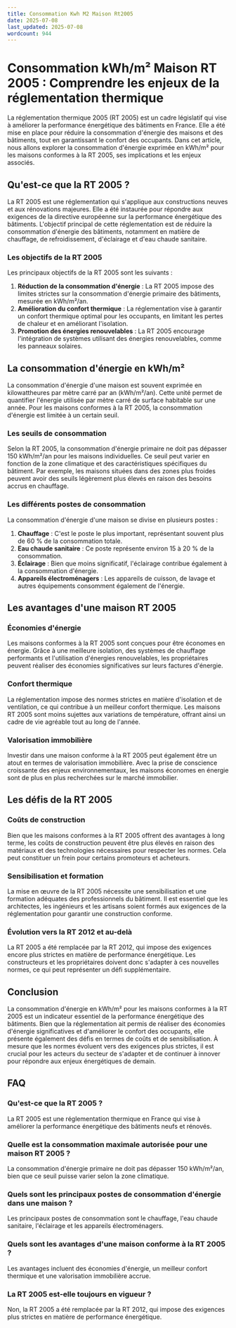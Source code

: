 ```yaml
---
title: Consommation Kwh M2 Maison Rt2005
date: 2025-07-08
last_updated: 2025-07-08
wordcount: 944
---
```


# Consommation kWh/m² Maison RT 2005 : Comprendre les enjeux de la réglementation thermique

La réglementation thermique 2005 (RT 2005) est un cadre législatif qui vise à améliorer la performance énergétique des bâtiments en France. Elle a été mise en place pour réduire la consommation d'énergie des maisons et des bâtiments, tout en garantissant le confort des occupants. Dans cet article, nous allons explorer la consommation d'énergie exprimée en kWh/m² pour les maisons conformes à la RT 2005, ses implications et les enjeux associés.

## Qu'est-ce que la RT 2005 ?

La RT 2005 est une réglementation qui s'applique aux constructions neuves et aux rénovations majeures. Elle a été instaurée pour répondre aux exigences de la directive européenne sur la performance énergétique des bâtiments. L'objectif principal de cette réglementation est de réduire la consommation d'énergie des bâtiments, notamment en matière de chauffage, de refroidissement, d'éclairage et d'eau chaude sanitaire.

### Les objectifs de la RT 2005

Les principaux objectifs de la RT 2005 sont les suivants :

1. **Réduction de la consommation d'énergie** : La RT 2005 impose des limites strictes sur la consommation d'énergie primaire des bâtiments, mesurée en kWh/m²/an.
2. **Amélioration du confort thermique** : La réglementation vise à garantir un confort thermique optimal pour les occupants, en limitant les pertes de chaleur et en améliorant l'isolation.
3. **Promotion des énergies renouvelables** : La RT 2005 encourage l'intégration de systèmes utilisant des énergies renouvelables, comme les panneaux solaires.

## La consommation d'énergie en kWh/m²

La consommation d'énergie d'une maison est souvent exprimée en kilowattheures par mètre carré par an (kWh/m²/an). Cette unité permet de quantifier l'énergie utilisée par mètre carré de surface habitable sur une année. Pour les maisons conformes à la RT 2005, la consommation d'énergie est limitée à un certain seuil.

### Les seuils de consommation

Selon la RT 2005, la consommation d'énergie primaire ne doit pas dépasser 150 kWh/m²/an pour les maisons individuelles. Ce seuil peut varier en fonction de la zone climatique et des caractéristiques spécifiques du bâtiment. Par exemple, les maisons situées dans des zones plus froides peuvent avoir des seuils légèrement plus élevés en raison des besoins accrus en chauffage.

### Les différents postes de consommation

La consommation d'énergie d'une maison se divise en plusieurs postes :

1. **Chauffage** : C'est le poste le plus important, représentant souvent plus de 60 % de la consommation totale.
2. **Eau chaude sanitaire** : Ce poste représente environ 15 à 20 % de la consommation.
3. **Éclairage** : Bien que moins significatif, l'éclairage contribue également à la consommation d'énergie.
4. **Appareils électroménagers** : Les appareils de cuisson, de lavage et autres équipements consomment également de l'énergie.

## Les avantages d'une maison RT 2005

### Économies d'énergie

Les maisons conformes à la RT 2005 sont conçues pour être économes en énergie. Grâce à une meilleure isolation, des systèmes de chauffage performants et l'utilisation d'énergies renouvelables, les propriétaires peuvent réaliser des économies significatives sur leurs factures d'énergie.

### Confort thermique

La réglementation impose des normes strictes en matière d'isolation et de ventilation, ce qui contribue à un meilleur confort thermique. Les maisons RT 2005 sont moins sujettes aux variations de température, offrant ainsi un cadre de vie agréable tout au long de l'année.

### Valorisation immobilière

Investir dans une maison conforme à la RT 2005 peut également être un atout en termes de valorisation immobilière. Avec la prise de conscience croissante des enjeux environnementaux, les maisons économes en énergie sont de plus en plus recherchées sur le marché immobilier.

## Les défis de la RT 2005

### Coûts de construction

Bien que les maisons conformes à la RT 2005 offrent des avantages à long terme, les coûts de construction peuvent être plus élevés en raison des matériaux et des technologies nécessaires pour respecter les normes. Cela peut constituer un frein pour certains promoteurs et acheteurs.

### Sensibilisation et formation

La mise en œuvre de la RT 2005 nécessite une sensibilisation et une formation adéquates des professionnels du bâtiment. Il est essentiel que les architectes, les ingénieurs et les artisans soient formés aux exigences de la réglementation pour garantir une construction conforme.

### Évolution vers la RT 2012 et au-delà

La RT 2005 a été remplacée par la RT 2012, qui impose des exigences encore plus strictes en matière de performance énergétique. Les constructeurs et les propriétaires doivent donc s'adapter à ces nouvelles normes, ce qui peut représenter un défi supplémentaire.

## Conclusion

La consommation d'énergie en kWh/m² pour les maisons conformes à la RT 2005 est un indicateur essentiel de la performance énergétique des bâtiments. Bien que la réglementation ait permis de réaliser des économies d'énergie significatives et d'améliorer le confort des occupants, elle présente également des défis en termes de coûts et de sensibilisation. À mesure que les normes évoluent vers des exigences plus strictes, il est crucial pour les acteurs du secteur de s'adapter et de continuer à innover pour répondre aux enjeux énergétiques de demain.

## FAQ

### Qu'est-ce que la RT 2005 ?

La RT 2005 est une réglementation thermique en France qui vise à améliorer la performance énergétique des bâtiments neufs et rénovés.

### Quelle est la consommation maximale autorisée pour une maison RT 2005 ?

La consommation d'énergie primaire ne doit pas dépasser 150 kWh/m²/an, bien que ce seuil puisse varier selon la zone climatique.

### Quels sont les principaux postes de consommation d'énergie dans une maison ?

Les principaux postes de consommation sont le chauffage, l'eau chaude sanitaire, l'éclairage et les appareils électroménagers.

### Quels sont les avantages d'une maison conforme à la RT 2005 ?

Les avantages incluent des économies d'énergie, un meilleur confort thermique et une valorisation immobilière accrue.

### La RT 2005 est-elle toujours en vigueur ?

Non, la RT 2005 a été remplacée par la RT 2012, qui impose des exigences plus strictes en matière de performance énergétique.